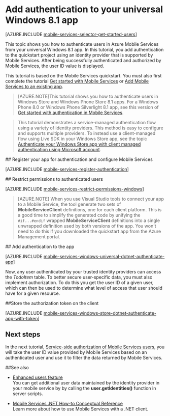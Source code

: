 <properties 
	pageTitle="Add authentication to your universal Windows 8.1 app | Azure Mobile Services"
	description="Learn how to use Mobile Services to authenticate users of your Windows Store app through a variety of identity providers, including Google, Facebook, Twitter, and Microsoft." 
	services="mobile-services" 
	documentationCenter="windows" 
	authors="ggailey777" 
	manager="dwrede" 
	editor=""/>

<tags 
	ms.service="mobile-services" 
	ms.date="09/14/2015" 
	wacn.date=""/>

# Add authentication to your universal Windows 8.1 app

[AZURE.INCLUDE [mobile-services-selector-get-started-users](../includes/mobile-services-selector-get-started-users.md)]		

This topic shows you how to authenticate users in Azure Mobile Services from your universal Windows 8.1 app. In this tutorial, you add authentication to the quickstart project using an identity provider that is supported by Mobile Services. After being successfully authenticated and authorized by Mobile Services, the user ID value is displayed.

This tutorial is based on the Mobile Services quickstart. You must also first complete the tutorial [Get started with Mobile Services] or [Add Mobile Services to an existing app](/documentation/articles/mobile-services-javascript-backend-windows-universal-dotnet-get-started-data). 

>[AZURE.NOTE]This tutorial shows you how to authenticate users in Windows Store and Windows Phone Store 8.1 apps. For a Windows Phone 8.0 or Windows Phone Silverlight 8.1 app, see this version of [Get started with authentication in Mobile Services](/documentation/articles/mobile-services-windows-phone-get-started-users).

>This tutorial demonstrates a service-managed authentication flow using a variety of identity providers. This method is easy to configure and supports multiple providers. To instead use a client-managed flow using Live SDK in your Windows Store app, see the topic [Authenticate your Windows Store app with client managed authentication using Microsoft account](/documentation/articles/mobile-services-windows-store-dotnet-single-sign-on). 

##<a name="register"></a> Register your app for authentication and configure Mobile Services

[AZURE.INCLUDE [mobile-services-register-authentication](../includes/mobile-services-register-authentication.md)] 

##<a name="permissions"></a> Restrict permissions to authenticated users

[AZURE.INCLUDE [mobile-services-restrict-permissions-windows](../includes/mobile-services-restrict-permissions-windows.md)] 

>[AZURE.NOTE] When you use Visual Studio tools to connect your app to a Mobile Service, the tool generate two sets of **MobileServiceClient** definitions, one for each client platform. This is a good time to simplify the generated code by unifying the `#if...#endif` wrapped **MobileServiceClient** definitions into a single unwrapped definition used by both versions of the app. You won't need to do this if you downloaded the quickstart app from the Azure Management portal.

##<a name="add-authentication"></a> Add authentication to the app

[AZURE.INCLUDE [mobile-services-windows-universal-dotnet-authenticate-app](../includes/mobile-services-windows-universal-dotnet-authenticate-app.md)] 

Now, any user authenticated by your trusted identity providers can access the *TodoItem* table. To better secure user-specific data, you must also implement authorization. To do this you get the user ID of a given user, which can then be used to determine what level of access that user should have for a given resource.

##<a name="tokens"></a>Store the authorization token on the client

[AZURE.INCLUDE [mobile-services-windows-store-dotnet-authenticate-app-with-token](../includes/mobile-services-windows-store-dotnet-authenticate-app-with-token.md)] 

## <a name="next-steps"> </a>Next steps

In the next tutorial, [Service-side authorization of Mobile Services users](/documentation/articles/mobile-services-javascript-backend-service-side-authorization), you will take the user ID value provided by Mobile Services based on an authenticated user and use it to filter the data returned by Mobile Services. 

##See also

+ [Enhanced users feature](http://blogs.msdn.com/b/carlosfigueira/archive/2013/12/16/enhanced-users-feature-in-azure-mobile-services.aspx)<br/>
You can get additional user data maintained by the identity provider in your mobile service by by calling the **user.getIdentities()** function in server scripts. 

+ [Mobile Services .NET How-to Conceptual Reference]<br/>Learn more about how to use Mobile Services with a .NET client.


<!-- Anchors. -->
[Register your app for authentication and configure Mobile Services]: #register
[Restrict table permissions to authenticated users]: #permissions
[Add authentication to the app]: #add-authentication
[Store authentication tokens on the client]: #tokens
[Next Steps]:#next-steps


<!-- URLs. -->
[Submit an app page]: http://go.microsoft.com/fwlink/p/?LinkID=266582
[My Applications]: http://go.microsoft.com/fwlink/p/?LinkId=262039
[Live SDK for Windows]: http://go.microsoft.com/fwlink/p/?LinkId=262253

[Get started with Mobile Services]: /documentation/articles/mobile-services-javascript-backend-windows-store-dotnet-get-started
[Get started with data]: /documentation/articles/mobile-services-javascript-backend-windows-store-dotnet-get-started-data
[Get started with authentication]: /documentation/articles/mobile-services-javascript-backend-windows-store-dotnet-get-started-users
[Get started with push notifications]: /documentation/articles/vmobile-services-javascript-backend-windows-store-dotnet-get-started-push
[Authorize users with scripts]: /documentation/articles/mobile-services-windows-store-dotnet-authorize-users-in-scripts
[JavaScript and HTML]: /documentation/articles/mobile-services-windows-store-javascript-get-started-users
[Azure Management Portal]: https://manage.windowsazure.cn/
[Mobile Services .NET How-to Conceptual Reference]: /documentation/articles/mobile-services-windows-dotnet-how-to-use-client-library
[Register your Windows Store app package for Microsoft authentication]: /documentation/articles/mobile-services-how-to-register-store-app-package-microsoft-authentication
